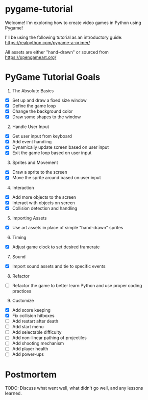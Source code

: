 # pygame-tutorial
Welcome! I'm exploring how to create video games in Python using Pygame!

I'll be using the following tutorial as an introductory guide: https://realpython.com/pygame-a-primer/

All assets are either "hand-drawn" or sourced from https://opengameart.org/

# PyGame Tutorial Goals
1) The Absolute Basics
- [x] Set up and draw a fixed size window
- [x] Define the game loop
- [x] Change the background color
- [x] Draw some shapes to the window

2) Handle User Input
- [x] Get user input from keyboard
- [x] Add event handling
- [x] Dynamically update screen based on user input
- [x] Exit the game loop based on user input

3) Sprites and Movement
- [x] Draw a sprite to the screen
- [x] Move the sprite around based on user input

4) Interaction
- [x] Add more objects to the screen
- [x] Interact with objects on screen
- [x] Collision detection and handling

5) Importing Assets
- [x] Use art assets in place of simple "hand-drawn" sprites

6) Timing
- [x] Adjust game clock to set desired framerate

7) Sound
- [x] Import sound assets and tie to specific events

8) Refactor
- [ ] Refactor the game to better learn Python and use proper coding practices

9) Customize
- [x] Add score keeping
- [x] Fix collision hitboxes
- [ ] Add restart after death
- [ ] Add start menu
- [ ] Add selectable difficulty
- [ ] Add non-linear pathing of projectiles
- [ ] Add shooting mechanism
- [ ] Add player health
- [ ] Add power-ups

# Postmortem
TODO: Discuss what went well, what didn't go well, and any lessons learned.